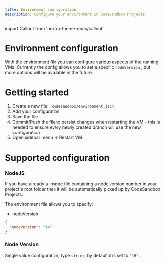```yaml
---
title: Environment configuration
description: Configure your environment in CodeSandbox Projects
---
```


import Callout from 'nextra-theme-docs/callout'

# Environment configuration

With the environment file you can configure various aspects of the running VMs. Currently the config allows you to set a specific `nodeVersion` , but more options will be available in the future.

# Getting started

1. Create a new file: `.codesandbox/environment.json`
2. Add your configuration
3. Save the file
4. Commit/Push the file to persist changes when restarting the VM - this is needed to ensure every newly created branch will use the new configuration
5. Open sidebar menu → Restart VM

# Supported configuration

### NodeJS

<Callout>
If you have already a .nvmrc file containing a node version number in your project's root folder then it will be automatically picked up by CodeSandbox Projects.
</Callout>

The environment file allows you to specify:

- nodeVersion

```json
{
  "nodeVersion": "14"
}
```

### Node Version

Single value configuration, type `string`, by default it is set to `"16"` .